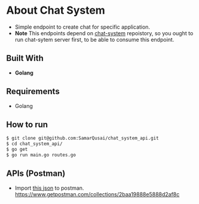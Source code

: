 # About Chat System
* Simple endpoint to create chat for specific application.
* **Note** This endpoints depend on [chat-system](https://github.com/SamarQusai/chat-system) repoistory, so you ought to run chat-sytem server first, to be able to consume this endpoint.

Built With
------------
* **Golang**

Requirements
------------
* Golang

How to run
--------
```bash
$ git clone git@github.com:SamarQusai/chat_system_api.git
$ cd chat_system_api/
$ go get
$ go run main.go routes.go
```
APIs (Postman)
-------------
* Import [this json](https://www.getpostman.com/collections/2baa19888e5888d2af8c) to postman. <br/>
  https://www.getpostman.com/collections/2baa19888e5888d2af8c